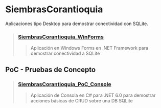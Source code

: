 # SiembrasCorantioquia
Aplicaciones tipo Desktop para demostrar conectividad con SQLite.


>### [SiembrasCorantioquia_WinForms](https://github.com/jdrodas/SiembrasCorantioquia/tree/main/SiembrasCorantioquia_WinForms)
>>Aplicación en Windows Forms en .NET Framework para demostrar conectividad a SQLite


## PoC - Pruebas de Concepto

>### [SiembrasCorantioquia_PoC_Console](https://github.com/jdrodas/SiembrasCorantioquia/tree/main/SiembrasCorantioquia_PoC_Console)
>>Aplicación de Consola en C# para .NET 6.0 para demostrar acciones básicas de CRUD sobre una DB SQLite

